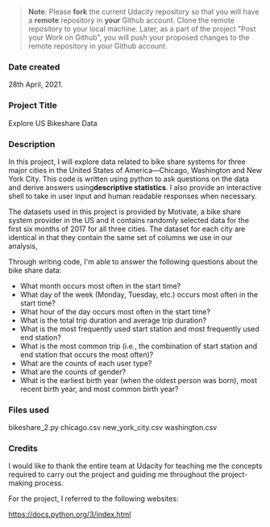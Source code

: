 >**Note**: Please **fork** the current Udacity repository so that you will have a **remote** repository in **your** Github account. Clone the remote repository to your local machine. Later, as a part of the project "Post your Work on Github", you will push your proposed changes to the remote repository in your Github account.

### Date created
28th April, 2021.

### Project Title
Explore US Bikeshare Data

### Description
In this project, I will explore data related to bike share systems for three major cities in the United States of America—Chicago, Washington and New York City. This code is written using python to ask questions on the data and derive answers using<b>descriptive statistics</b>. I also provide an interactive shell to take in user input and human readable responses when necessary.

The datasets used in this project is provided by Motivate, a bike share system provider in the US and it contains randomly selected data for the first six months of 2017 for all three cities. The dataset for each city are identical in that they contain the same set of columns we use in our analysis, 

Through writing code, I'm able to answer the following questions about the bike share data:

- What month occurs most often in the start time?
- What day of the week (Monday, Tuesday, etc.) occurs most often in the start time? 
- What hour of the day occurs most often in the start time?
- What is the total trip duration and average trip duration?
- What is the most frequently used start station and most frequently used end station?
- What is the most common trip (i.e., the combination of start station and end station that occurs the most often)?
- What are the counts of each user type?
- What are the counts of gender?
- What is the earliest birth year (when the oldest person was born), most recent birth year, and most common birth year?
### Files used
bikeshare_2.py chicago.csv new_york_city.csv washington.csv

### Credits
I would like to thank the entire team at Udacity for teaching me the concepts required to carry out the project and guiding me throughout the project-making process.

For the project, I referred to the following websites:

https://docs.python.org/3/index.html 
